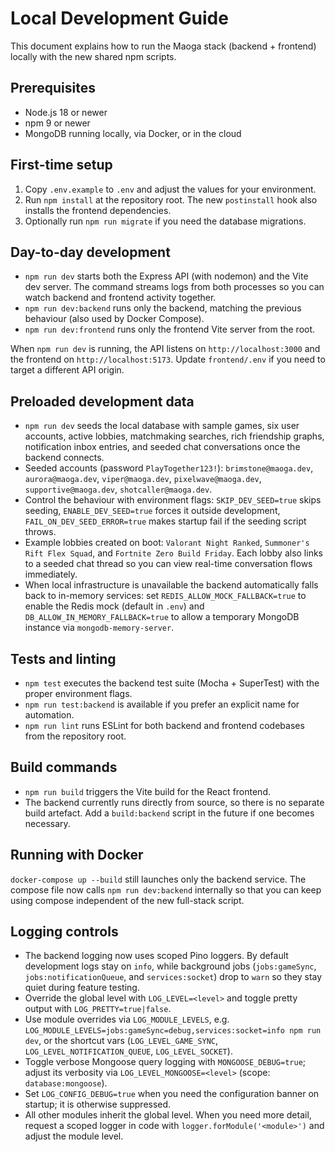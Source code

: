 # Local Development Guide

This document explains how to run the Maoga stack (backend + frontend) locally with the new shared npm scripts.

## Prerequisites
- Node.js 18 or newer
- npm 9 or newer
- MongoDB running locally, via Docker, or in the cloud

## First-time setup
1. Copy `.env.example` to `.env` and adjust the values for your environment.
2. Run `npm install` at the repository root. The new `postinstall` hook also installs the frontend dependencies.
3. Optionally run `npm run migrate` if you need the database migrations.

## Day-to-day development
- `npm run dev` starts both the Express API (with nodemon) and the Vite dev server. The command streams logs from both processes so you can watch backend and frontend activity together.
- `npm run dev:backend` runs only the backend, matching the previous behaviour (also used by Docker Compose).
- `npm run dev:frontend` runs only the frontend Vite server from the root.

When `npm run dev` is running, the API listens on `http://localhost:3000` and the frontend on `http://localhost:5173`. Update `frontend/.env` if you need to target a different API origin.

## Preloaded development data
- `npm run dev` seeds the local database with sample games, six user accounts, active lobbies, matchmaking searches, rich friendship graphs, notification inbox entries, and seeded chat conversations once the backend connects.
- Seeded accounts (password `PlayTogether123!`): `brimstone@maoga.dev`, `aurora@maoga.dev`, `viper@maoga.dev`, `pixelwave@maoga.dev`, `supportive@maoga.dev`, `shotcaller@maoga.dev`.
- Control the behaviour with environment flags: `SKIP_DEV_SEED=true` skips seeding, `ENABLE_DEV_SEED=true` forces it outside development, `FAIL_ON_DEV_SEED_ERROR=true` makes startup fail if the seeding script throws.
- Example lobbies created on boot: `Valorant Night Ranked`, `Summoner's Rift Flex Squad`, and `Fortnite Zero Build Friday`. Each lobby also links to a seeded chat thread so you can view real-time conversation flows immediately.
- When local infrastructure is unavailable the backend automatically falls back to in-memory services: set `REDIS_ALLOW_MOCK_FALLBACK=true` to enable the Redis mock (default in `.env`) and `DB_ALLOW_IN_MEMORY_FALLBACK=true` to allow a temporary MongoDB instance via `mongodb-memory-server`.

## Tests and linting
- `npm test` executes the backend test suite (Mocha + SuperTest) with the proper environment flags.
- `npm run test:backend` is available if you prefer an explicit name for automation.
- `npm run lint` runs ESLint for both backend and frontend codebases from the repository root.

## Build commands
- `npm run build` triggers the Vite build for the React frontend.
- The backend currently runs directly from source, so there is no separate build artefact. Add a `build:backend` script in the future if one becomes necessary.

## Running with Docker
`docker-compose up --build` still launches only the backend service. The compose file now calls `npm run dev:backend` internally so that you can keep using compose independent of the new full-stack script.


## Logging controls
- The backend logging now uses scoped Pino loggers. By default development logs stay on `info`, while background jobs (`jobs:gameSync`, `jobs:notificationQueue`, and `services:socket`) drop to `warn` so they stay quiet during feature testing.
- Override the global level with `LOG_LEVEL=<level>` and toggle pretty output with `LOG_PRETTY=true|false`.
- Use module overrides via `LOG_MODULE_LEVELS`, e.g. `LOG_MODULE_LEVELS=jobs:gameSync=debug,services:socket=info npm run dev`, or the shortcut vars (`LOG_LEVEL_GAME_SYNC`, `LOG_LEVEL_NOTIFICATION_QUEUE`, `LOG_LEVEL_SOCKET`).
- Toggle verbose Mongoose query logging with `MONGOOSE_DEBUG=true`; adjust its verbosity via `LOG_LEVEL_MONGOOSE=<level>` (scope: `database:mongoose`).
- Set `LOG_CONFIG_DEBUG=true` when you need the configuration banner on startup; it is otherwise suppressed.
- All other modules inherit the global level. When you need more detail, request a scoped logger in code with `logger.forModule('<module>')` and adjust the module level.
